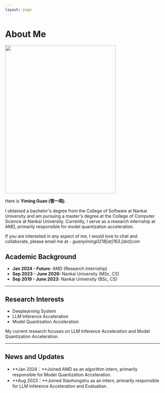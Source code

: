 ```yaml
---
layout: page
---
```


# About Me

<img src="https://ym-guan.github.io/Yiming Guan.jpg" class="floatpic" width="360" height="480">

Here is **Yiming Guan (管一鸣)**.

I obtained a bachelor's degree from the College of Software at Nankai University and am pursuing a master's degree at the College of Computer Science at Nankai University. Currently, I serve as a research internship at AMD, primarily responsible for model quantization acceleration.

If you are interested in any aspect of me, I would love to chat and collaborate, please email me at - *guanyiming0218[at]163.[dot]com*

## Academic Background

- **Jan 2024 - Future:** AMD (Research Internship)
- **Sep 2023 - June 2026:** Nankai University (MSc, CS)
- **Sep 2019 - June 2023:** Nankai University (BSc, CS)

---

## Research Interests

- Deeplearning System
- LLM Inference Acceleration
- Model Quantization Acceleration

My current research focuses on LLM Inference Acceleration and Model Quantization Acceleration.

---

## News and Updates

- **Jan 2024：**Joined AMD as an algorithm intern, primarily responsible for Model Quantization Acceleration.
- **Aug 2023：**Joined Xiaohongshu as an intern, primarily responsible for LLM Inference Acceleration and Evaluation.

